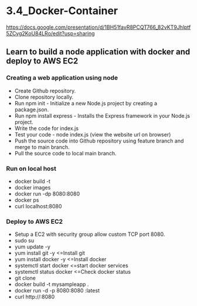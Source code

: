 # 3.4_Docker-Container
https://docs.google.com/presentation/d/1BH51favR8PCQT766_82vKT9Jhlptf5ZCvg2KoU84LRo/edit?usp=sharing

## Learn to build a node application with docker and deploy to AWS EC2

### Creating a web application using node
- Create Github repository.
- Clone repository locally.
- Run npm init - Initialize a new Node.js project by creating a package.json.
- Run npm install express - Installs the Express framework in your Node.js project.
- Write the code for index.js
- Test your code - node index.js (view the website url on browser)
- Push the source code into Github repository using feature branch and merge to main branch.
- Pull the source code to local main branch.

### Run on local host
- docker build -t <my-node-app>
- docker images
- docker run -dp 8080:8080 <my-node-app>
- docker ps
- curl localhost:8080

### Deploy to AWS EC2
- Setup a EC2 with security group allow custom TCP port 8080.
- sudo su
- yum update -y
- yum install git -y <=Install git
- yum install docker -y <=Install docker
- systemctl start docker <=start docker services
- systemctl status docker <=Check docker status
- git clone <Github repository>
- docker build -t mysampleapp . 
- docker run -d -p 8080:8080 <my-node-app>:latest
- curl http://<public-ip>:8080
